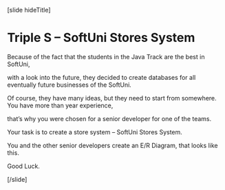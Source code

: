 [slide hideTitle]

# Triple S – SoftUni Stores System

Because of the fact that the students in the Java Track are the best in SoftUni, 

with а look into the future, they decided to create databases for all eventually future businesses of the SoftUni. 

Of course, they have many ideas, but they need to start from somewhere. You have more than year experience, 

that’s why you were chosen for a senior developer for one of the teams. 

Your task is to create a store system – SoftUni Stores System. 

You and the other senior developers create an E/R Diagram, that looks like this. 

Good Luck.

[/slide]